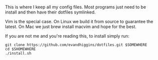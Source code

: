 This is where I keep all my config files. Most programs just need to be install
and then have their dotfiles symlinked. 

Vim is the special case. 
On Linux we build it from source to guarantee the latest. 
On Mac we just brew install macvim and hope for the best.

If you are not me and you're reading this, to install simply run:

```
git clone https://github.com/evandhiggins/dotfiles.git $SOMEWHERE
cd $SHOMEWHERE
./install.sh
```
